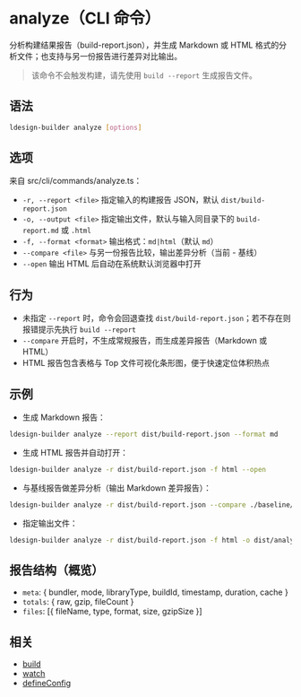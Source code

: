 # analyze（CLI 命令）

分析构建结果报告（build-report.json），并生成 Markdown 或 HTML 格式的分析文件；也支持与另一份报告进行差异对比输出。

> 该命令不会触发构建，请先使用 `build --report` 生成报告文件。

## 语法

```bash
ldesign-builder analyze [options]
```

## 选项

来自 src/cli/commands/analyze.ts：

- `-r, --report <file>` 指定输入的构建报告 JSON，默认 `dist/build-report.json`
- `-o, --output <file>` 指定输出文件，默认与输入同目录下的 `build-report.md` 或 `.html`
- `-f, --format <format>` 输出格式：`md|html`（默认 `md`）
- `--compare <file>` 与另一份报告比较，输出差异分析（当前 - 基线）
- `--open` 输出 HTML 后自动在系统默认浏览器中打开

## 行为

- 未指定 `--report` 时，命令会回退查找 `dist/build-report.json`；若不存在则报错提示先执行 `build --report`
- `--compare` 开启时，不生成常规报告，而生成差异报告（Markdown 或 HTML）
- HTML 报告包含表格与 Top 文件可视化条形图，便于快速定位体积热点

## 示例

- 生成 Markdown 报告：

```bash
ldesign-builder analyze --report dist/build-report.json --format md
```

- 生成 HTML 报告并自动打开：

```bash
ldesign-builder analyze -r dist/build-report.json -f html --open
```

- 与基线报告做差异分析（输出 Markdown 差异报告）：

```bash
ldesign-builder analyze -r dist/build-report.json --compare ./baseline/build-report.json
```

- 指定输出文件：

```bash
ldesign-builder analyze -r dist/build-report.json -f html -o dist/analysis.html
```

## 报告结构（概览）

- `meta`: { bundler, mode, libraryType, buildId, timestamp, duration, cache }
- `totals`: { raw, gzip, fileCount }
- `files`: [{ fileName, type, format, size, gzipSize }]

## 相关

- [build](/api/build)
- [watch](/api/watch)
- [defineConfig](/api/define-config)

